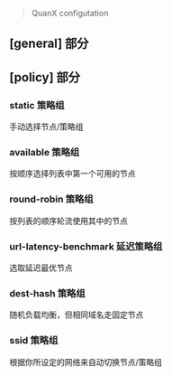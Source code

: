 > QuanX configutation

## [general] 部分

## [policy] 部分
### static 策略组
手动选择节点/策略组

### available 策略组
按顺序选择列表中第一个可用的节点

### round-robin 策略组
按列表的顺序轮流使用其中的节点

### url-latency-benchmark 延迟策略组
选取延迟最优节点

### dest-hash 策略组
随机负载均衡，但相同域名走固定节点

### ssid 策略组
根据你所设定的网络来自动切换节点/策略组
